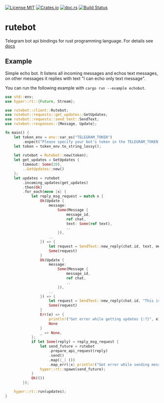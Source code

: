 [![License MIT](https://img.shields.io/badge/license-MIT-blue.svg)](https://github.com/Leonqn/rutebot/LICENSE)
[![Crates.io](https://img.shields.io/crates/v/rutebot.svg)](https://crates.io/crates/rutebot)
[![doc.rs](https://docs.rs/rutebot/badge.svg)](https://docs.rs/rutebot)
[![Build Status](https://travis-ci.org/Leonqn/rutebot.svg?branch=master)](https://travis-ci.org/Leonqn/rutebot)

# rutebot
Telegram bot api bindings for rust programming language. For details see [docs](https://docs.rs/rutebot)
## Example
Simple echo bot. It listens all incoming messages and echos text messages, on other messages it replies with text "I can echo only text message".

You can run the following example with `cargo run --example echobot`.

```rust
use std::env;
use hyper::rt::{Future, Stream};

use rutebot::client::Rutebot;
use rutebot::requests::get_updates::GetUpdates;
use rutebot::requests::send_text::SendText;
use rutebot::responses::{Message, Update};

fn main() {
    let token_env = env::var_os("TELEGRAM_TOKEN")
        .expect("Please specify your bot's token in the TELEGRAM_TOKEN environment variable.");
    let token = token_env.to_string_lossy();
    
    let rutebot = Rutebot::new(token);
    let get_updates = GetUpdates {
        timeout: Some(20),
        ..GetUpdates::new()
    };
    let updates = rutebot
        .incoming_updates(get_updates)
        .then(Ok)
        .for_each(move |x| {
            let reply_msg_request = match x {
                Ok(Update {
                    message:
                        Some(Message {
                            message_id,
                            ref chat,
                            text: Some(ref text),
                            ..
                        }),
                    ..
                }) => {
                    let request = SendText::new_reply(chat.id, text, message_id);
                    Some(request)
                }
                Ok(Update {
                    message:
                        Some(Message {
                            message_id,
                            ref chat,
                            ..
                        }),
                    ..
                }) => {
                    let request = SendText::new_reply(chat.id, "This is not text...", message_id);
                    Some(request)
                }
                Err(e) => {
                    println!("Got error while getting updates {:?}", e);
                    None
                }
                _ => None,
            };
            if let Some(reply) = reply_msg_request {
                let send_future = rutebot
                    .prepare_api_request(reply)
                    .send()
                    .map(|_| ())
                    .map_err(|x| println!("Got error while sending message: {:?}", x));
                hyper::rt::spawn(send_future);
            }
            Ok(())
        });

    hyper::rt::run(updates);
}
```